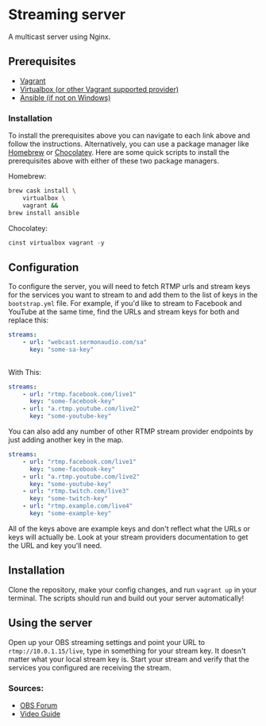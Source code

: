 # Streaming server
A multicast server using Nginx.

## Prerequisites

- [Vagrant](https://www.vagrantup.com/)
- [Virtualbox (or other Vagrant supported provider)](https://www.virtualbox.org/)
- [Ansible (if not on Windows)](https://www.ansible.com/)

### Installation
To install the prerequisites above you can navigate to each link above and follow the instructions. Alternatively, you can use a package manager like [Homebrew](https://brew.sh/) or [Chocolatey](https://chocolatey.org/). Here are some quick scripts to install the prerequisites above with either of these two package managers.

Homebrew:
```sh
brew cask install \
    virtualbox \
    vagrant &&
brew install ansible
```

Chocolatey:
```powershell
cinst virtualbox vagrant -y
```

## Configuration

To configure the server, you will need to fetch RTMP urls and stream keys for the services you want to stream to and add them to the list of keys in the `bootstrap.yml` file. For example, if you'd like to stream to Facebook and YouTube at the same time, find the URLs and stream keys for both and replace this:

```yaml
streams:
    - url: "webcast.sermonaudio.com/sa"
      key: "some-sa-key"
   
```

With This:

```yaml
streams:
    - url: "rtmp.facebook.com/live1"
      key: "some-facebook-key"
    - url: "a.rtmp.youtube.com/live2"
      key: "some-youtube-key"
```

You can also add any number of other RTMP stream provider endpoints by just adding another key in the map.

```yaml
streams:
    - url: "rtmp.facebook.com/live1"
      key: "some-facebook-key"
    - url: "a.rtmp.youtube.com/live2"
      key: "some-youtube-key"
    - url: "rtmp.twitch.com/live3"
      key: "some-twitch-key"
    - url: "rtmp.example.com/live4"
      key: "some-example-key"
```

All of the keys above are example keys and don't reflect what the URLs or keys will actually be. Look at your stream providers documentation to get the URL and key you'll need.

## Installation

Clone the repository, make your config changes, and run `vagrant up` in your terminal. The scripts should run and build out your server automatically!

## Using the server

Open up your OBS streaming settings and point your URL to `rtmp://10.0.1.15/live`, type in something for your stream key. It doesn't matter what your local stream key is. Start your stream and verify that the services you configured are receiving the stream.

### Sources:
- [OBS Forum](http://bit.ly/2NTRGSm)
- [Video Guide](https://www.youtube.com/watch?v=o6N_fX5IcLM)